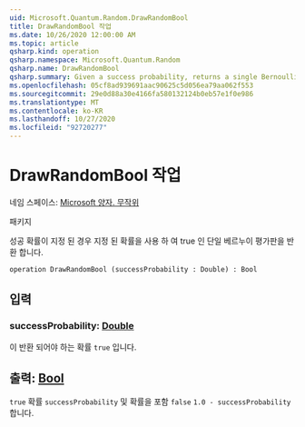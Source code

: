 ```yaml
---
uid: Microsoft.Quantum.Random.DrawRandomBool
title: DrawRandomBool 작업
ms.date: 10/26/2020 12:00:00 AM
ms.topic: article
qsharp.kind: operation
qsharp.namespace: Microsoft.Quantum.Random
qsharp.name: DrawRandomBool
qsharp.summary: Given a success probability, returns a single Bernoulli trial that is true with the given probability.
ms.openlocfilehash: 05cf8ad939691aac90625c5d056ea79aa062f553
ms.sourcegitcommit: 29e0d88a30e4166fa580132124b0eb57e1f0e986
ms.translationtype: MT
ms.contentlocale: ko-KR
ms.lasthandoff: 10/27/2020
ms.locfileid: "92720277"
---
```

# <a name="drawrandombool-operation"></a>DrawRandomBool 작업

네임 스페이스: [Microsoft 양자. 무작위](xref:Microsoft.Quantum.Random)

패키지 [](https://nuget.org/packages/)


성공 확률이 지정 된 경우 지정 된 확률을 사용 하 여 true 인 단일 베르누이 평가판을 반환 합니다.

```qsharp
operation DrawRandomBool (successProbability : Double) : Bool
```


## <a name="input"></a>입력

### <a name="successprobability--double"></a>successProbability: [Double](xref:microsoft.quantum.lang-ref.double)

이 반환 되어야 하는 확률 `true` 입니다.



## <a name="output--bool"></a>출력: [Bool](xref:microsoft.quantum.lang-ref.bool)

`true` 확률 `successProbability` 및 확률을 포함 `false` `1.0 - successProbability` 합니다.